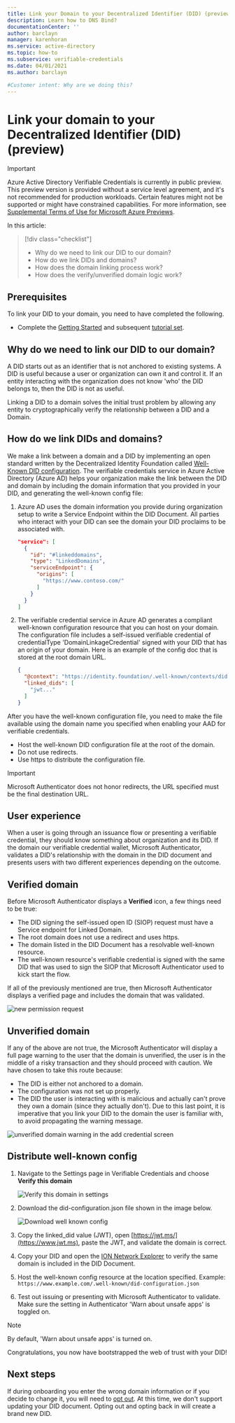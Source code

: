 ```yaml
---
title: Link your Domain to your Decentralized Identifier (DID) (preview) - Azure Active Directory Verifiable Credentials
description: Learn how to DNS Bind?
documentationCenter: ''
author: barclayn
manager: karenhoran
ms.service: active-directory
ms.topic: how-to
ms.subservice: verifiable-credentials
ms.date: 04/01/2021
ms.author: barclayn

#Customer intent: Why are we doing this?
---
```


# Link your domain to your Decentralized Identifier (DID) (preview)

> [!IMPORTANT]
> Azure Active Directory Verifiable Credentials is currently in public preview.
> This preview version is provided without a service level agreement, and it's not recommended for production workloads. Certain features might not be supported or might have constrained capabilities. 
> For more information, see [Supplemental Terms of Use for Microsoft Azure Previews](https://azure.microsoft.com/support/legal/preview-supplemental-terms/).

In this article:
> [!div class="checklist"]
> * Why do we need to link our DID to our domain?
> * How do we link DIDs and domains?
> * How does the domain linking process work?
> * How does the verify/unverified domain logic work?

## Prerequisites

To link your DID to your domain, you need to have completed the following.

- Complete the [Getting Started](get-started-verifiable-credentials.md) and subsequent [tutorial set](enable-your-tenant-verifiable-credentials.md).

## Why do we need to link our DID to our domain?

A DID starts out as an identifier that is not anchored to existing systems. A DID is useful because a user or organization can own it and control it. If an entity interacting with the organization does not know 'who' the DID belongs to, then the DID is not as useful.

Linking a DID to a domain solves the initial trust problem by allowing any entity to cryptographically verify the relationship between a DID and a Domain.

## How do we link DIDs and domains?

We make a link between a domain and a DID by implementing an open standard written by the Decentralized Identity Foundation called [Well-Known DID configuration](https://identity.foundation/.well-known/resources/did-configuration/). The verifiable credentials service in Azure Active Directory (Azure AD) helps your organization make the link between the DID and domain by including the domain information that you provided in your DID, and generating the well-known config file:

1. Azure AD uses the domain information you provide during organization setup to write a Service Endpoint within the DID Document. All parties who interact with your DID can see the domain your DID proclaims to be associated with.  

    ```json
    "service": [
      {
        "id": "#linkeddomains",
        "type": "LinkedDomains",
        "serviceEndpoint": {
          "origins": [
            "https://www.contoso.com/"
          ]
        }
      }
    ]
    ```

2. The verifiable credential service in Azure AD generates a compliant well-known configuration resource that you can host on your domain. The configuration file includes a self-issued verifiable credential of credentialType 'DomainLinkageCredential' signed with your DID that has an origin of your domain. Here is an example of the config doc that is stored at the root domain URL.


    ```json
    {
      "@context": "https://identity.foundation/.well-known/contexts/did-configuration-v0.0.jsonld",
      "linked_dids": [
        "jwt..."
      ]
    }
    ```

After you have the well-known configuration file, you need to make the file available using the domain name you specified when enabling your AAD for verifiable credentials.

* Host the well-known DID configuration file at the root of the domain.
* Do not use redirects.
* Use https to distribute the configuration file.

>[!IMPORTANT]
>Microsoft Authenticator does not honor redirects, the URL specified must be the final destination URL.

## User experience 

When a user is going through an issuance flow or presenting a verifiable credential, they should know something about organization and its DID. If the domain our verifiable credential wallet, Microsoft Authenticator, validates a DID's relationship with the domain in the DID document and presents users with two different experiences depending on the outcome.

## Verified domain

Before Microsoft Authenticator displays a **Verified** icon, a few things need to be true:

* The DID signing the self-issued open ID (SIOP) request must have a Service endpoint for Linked Domain.
* The root domain does not use a redirect and uses https.
* The domain listed in the DID Document has a resolvable well-known resource.
* The well-known resource's verifiable credential is signed with the same DID that was used to sign the SIOP that Microsoft Authenticator used to kick start the flow.

If all of the previously mentioned are true, then Microsoft Authenticator displays a verified page and includes the domain that was validated.

![new permission request](media/how-to-dnsbind/new-permission-request.png) 

## Unverified domain

If any of the above are not true, the Microsoft Authenticator will display a full page warning to the user that the domain is unverified, the user is in the middle of a risky transaction and they should proceed with caution. We have chosen to take this route because:

* The DID is either not anchored to a domain.
* The configuration was not set up properly.
* The DID the user is interacting with is malicious and actually can't prove they own a domain (since they actually don't). Due to this last point, it is imperative that you link your DID to the domain the user is familiar with, to avoid propagating the warning message.

![unverified domain warning in the add credential screen](media/how-to-dnsbind/add-credential-not-verified-authenticated.png)

## Distribute well-known config

1. Navigate to the Settings page in Verifiable Credentials and choose **Verify this domain**

   ![Verify this domain in settings](media/how-to-dnsbind/settings-verify.png) 

2. Download the did-configuration.json file shown in the image below.

   ![Download well known config](media/how-to-dnsbind/verify-download.png) 

3. Copy the linked_did value (JWT), open [https://jwt.ms/](https://www.jwt.ms), paste the JWT, and validate the domain is correct.

4. Copy your DID and open the [ION Network Explorer](https://identity.foundation/ion/explorer) to verify the same domain is included in the DID Document. 

5. Host the well-known config resource at the location specified. Example: `https://www.example.com/.well-known/did-configuration.json`

6. Test out issuing or presenting with Microsoft Authenticator to validate. Make sure the setting in Authenticator 'Warn about unsafe apps' is toggled on.

>[!NOTE]
>By default, 'Warn about unsafe apps' is turned on.

Congratulations, you now have bootstrapped the web of trust with your DID!

## Next steps

If during onboarding you enter the wrong domain information or if you decide to change it, you will need to [opt out](how-to-opt-out.md). At this time, we don't support updating your DID document. Opting out and opting back in will create a brand new DID.
